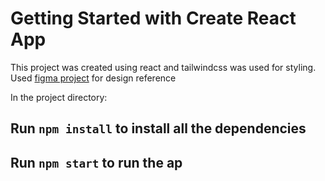 # Getting Started with Create React App

This project was created using react and tailwindcss was used for styling.
Used [figma project]([https://facebook.github.io/create-react-app/docs/running-tests](https://www.figma.com/design/LX39lBSwcS1IXvN7BlLWQz/App-Landing-Page-Finance-Bank-Money-(Community)?node-id=101-79&t=NBDQ4d7Hpmb7PW1c-0)) for design reference

In the project directory:
## Run `npm install` to install all the dependencies
## Run `npm start` to run the ap

